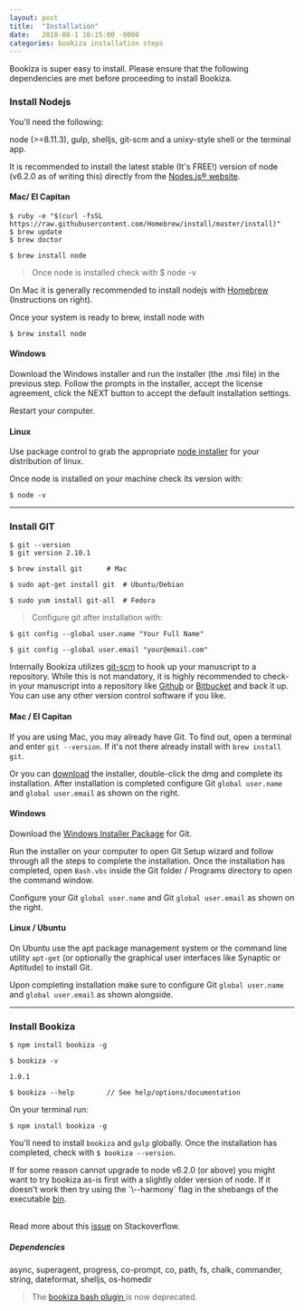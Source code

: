 ```yaml
---
layout: post
title:  "Installation"
date:   2018-08-1 10:15:00 -0000
categories: bookiza installation steps
---
```


Bookiza is super easy to install. Please ensure that the following dependencies are met before proceeding to install Bookiza.

### Install Nodejs

You'll need the following:

node (>=8.11.3), gulp, shelljs, git-scm and a unixy-style shell or the terminal app.

It is recommended to install the latest stable (It's FREE!) version of node (v6.2.0 as of writing this) directly from the [Nodes.js® website](https://nodejs.org/en/download/). 


#### Mac/ El Capitan

```
$ ruby -e "$(curl -fsSL https://raw.githubusercontent.com/Homebrew/install/master/install)"
$ brew update
$ brew doctor

$ brew install node 
```
> Once node is installed check with $ node -v

On Mac it is generally recommended to install nodejs with [Homebrew](http://brew.sh/) (Instructions on right). 

Once your system is ready to brew, install node with

`$ brew install node`


#### Windows
Download the Windows installer and run the installer (the .msi file) in the previous step. Follow the prompts in the installer, accept the license agreement, click the NEXT button to accept the default installation settings. 

Restart your computer.

#### Linux
Use package control to grab the appropriate [node installer](https://nodejs.org/en/download/package-manager/) for your distribution of linux.

Once node is installed on your machine check its version with:

`$ node -v`

---


### Install GIT

```
$ git --version
$ git version 2.10.1
```

```
$ brew install git      # Mac

$ sudo apt-get install git  # Ubuntu/Debian 

$ sudo yum install git-all  # Fedora

```

> Configure git after installation with:

```
$ git config --global user.name "Your Full Name"

$ git config --global user.email "your@email.com"

```



Internally Bookiza utilizes [git-scm](https://git-scm.com/book/en/v2/Getting-Started-Installing-Git) to hook up your manuscript to a repository. While this is not mandatory, it is highly recommended to check-in your manuscript into a repository like [Github](https://github.com) or [Bitbucket](https://bitbucket.org) and back it up. You can use any other version control software if you like. 

#### Mac / El Capitan

If you are using Mac, you may already have Git. To find out, open a terminal and enter `git --version`. If it's not there already install with `brew install git`.

Or you can [download](http://git-scm.com/downloads) the installer, double-click the dmg and complete its installation. After installation is completed configure Git `global user.name` and `global user.email` as shown on the right.


#### Windows

Download the [Windows Installer Package](http://git-scm.com/download/win) for Git.

Run the installer on your computer to open Git Setup wizard and follow through all the steps to complete the installation. Once the installation has completed, open `Bash.vbs` inside the Git folder / Programs directory to open the command window.

Configure your Git `global user.name` and Git `global user.email` as shown on the right.

#### Linux / Ubuntu

On Ubuntu use the apt package management system or the command line utility `apt-get` (or optionally the graphical user interfaces like Synaptic or Aptitude) to install Git. 

Upon completing installation make sure to configure Git `global user.name` and `global user.email` as shown alongside.

---


### Install Bookiza

```
$ npm install bookiza -g

$ bookiza -v

1.0.1

$ bookiza --help        // See help/options/documentation

```

On your terminal run:

`$ npm install bookiza -g`

You'll need to install `bookiza` and `gulp` globally. Once the installation has completed, check with `$ bookiza --version`.

<aside class="notice"> 
  <span>
    If for some reason cannot upgrade to node v6.2.0 (or above) you might want to try bookiza as-is first with a slightly older version of node. If it doesn't work then try using the `\--harmony` flag in the shebangs of the executable <a href="https://github.com/bookiza/bookiza/blob/master/bin/bin.js">bin</a>. 
  </span>

  <p> 
    <br/> Read more about this <a href="http://stackoverflow.com/questions/28756759/how-to-start-global-npm-module-with-harmony-flag"> issue</a> on Stackoverflow. </p>
</aside>

##### Dependencies
async, superagent, progress, co-prompt, co, path, fs, chalk, commander, string, dateformat, shelljs, os-homedir

> The <a href="https://github.com/bookiza/bookiza/blob/master/bash/.bookiza">bookiza bash plugin </a> is now deprecated. 

